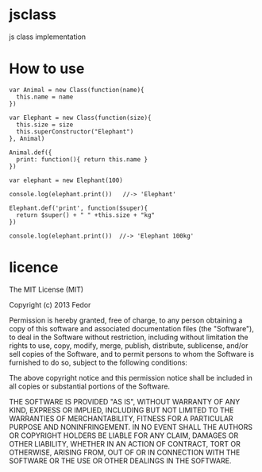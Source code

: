 jsclass
=======

js class implementation

How to use
==========

```javacript
var Animal = new Class(function(name){
  this.name = name
})

var Elephant = new Class(function(size){
  this.size = size
  this.superConstructor("Elephant")
}, Animal)

Animal.def({
  print: function(){ return this.name }
})

var elephant = new Elephant(100)

console.log(elephant.print())   //-> 'Elephant'

Elephant.def('print', function($super){
  return $super() + " " +this.size + "kg"
})

console.log(elephant.print())  //-> 'Elephant 100kg'
```

licence
=======

The MIT License (MIT)

Copyright (c) 2013 Fedor

Permission is hereby granted, free of charge, to any person obtaining a copy of
this software and associated documentation files (the "Software"), to deal in
the Software without restriction, including without limitation the rights to
use, copy, modify, merge, publish, distribute, sublicense, and/or sell copies of
the Software, and to permit persons to whom the Software is furnished to do so,
subject to the following conditions:

The above copyright notice and this permission notice shall be included in all
copies or substantial portions of the Software.

THE SOFTWARE IS PROVIDED "AS IS", WITHOUT WARRANTY OF ANY KIND, EXPRESS OR
IMPLIED, INCLUDING BUT NOT LIMITED TO THE WARRANTIES OF MERCHANTABILITY, FITNESS
FOR A PARTICULAR PURPOSE AND NONINFRINGEMENT. IN NO EVENT SHALL THE AUTHORS OR
COPYRIGHT HOLDERS BE LIABLE FOR ANY CLAIM, DAMAGES OR OTHER LIABILITY, WHETHER
IN AN ACTION OF CONTRACT, TORT OR OTHERWISE, ARISING FROM, OUT OF OR IN
CONNECTION WITH THE SOFTWARE OR THE USE OR OTHER DEALINGS IN THE SOFTWARE.
